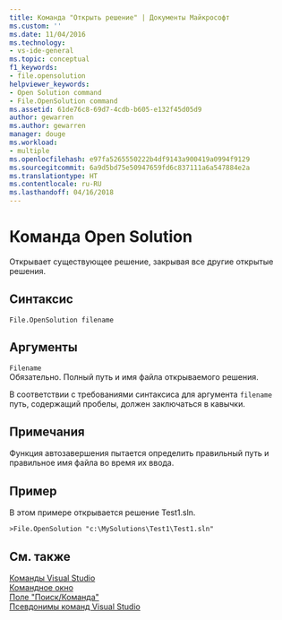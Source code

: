 ```yaml
---
title: Команда "Открыть решение" | Документы Майкрософт
ms.custom: ''
ms.date: 11/04/2016
ms.technology:
- vs-ide-general
ms.topic: conceptual
f1_keywords:
- file.opensolution
helpviewer_keywords:
- Open Solution command
- File.OpenSolution command
ms.assetid: 61de76c8-69d7-4cdb-b605-e132f45d05d9
author: gewarren
ms.author: gewarren
manager: douge
ms.workload:
- multiple
ms.openlocfilehash: e97fa5265550222b4df9143a900419a0994f9129
ms.sourcegitcommit: 6a9d5bd75e50947659fd6c837111a6a547884e2a
ms.translationtype: HT
ms.contentlocale: ru-RU
ms.lasthandoff: 04/16/2018
---
```

# <a name="open-solution-command"></a>Команда Open Solution
Открывает существующее решение, закрывая все другие открытые решения.  
  
## <a name="syntax"></a>Синтаксис  
  
```  
File.OpenSolution filename  
```  
  
## <a name="arguments"></a>Аргументы  
 `Filename`  
 Обязательно. Полный путь и имя файла открываемого решения.  
  
 В соответствии с требованиями синтаксиса для аргумента `filename` путь, содержащий пробелы, должен заключаться в кавычки.  
  
## <a name="remarks"></a>Примечания  
 Функция автозавершения пытается определить правильный путь и правильное имя файла во время их ввода.  
  
## <a name="example"></a>Пример  
 В этом примере открывается решение Test1.sln.  
  
```  
>File.OpenSolution "c:\MySolutions\Test1\Test1.sln"  
```  
  
## <a name="see-also"></a>См. также  
 [Команды Visual Studio](../../ide/reference/visual-studio-commands.md)   
 [Командное окно](../../ide/reference/command-window.md)   
 [Поле "Поиск/Команда"](../../ide/find-command-box.md)   
 [Псевдонимы команд Visual Studio](../../ide/reference/visual-studio-command-aliases.md)